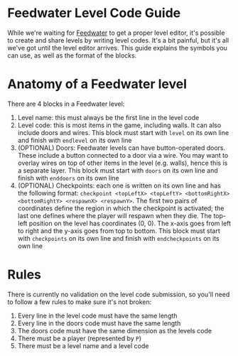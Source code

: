 # Feedwater Level Code Guide

While we're waiting for [Feedwater](https://jamesbrill.itch.io/feedwater) to get a proper level editor, it's possible to create and share levels by writing level codes. It's a bit painful, but it's all we've got until the level editor arrives. This guide explains the symbols you can use, as well as the format of the blocks.

# Anatomy of a Feedwater level

There are 4 blocks in a Feedwater level:
1. Level name: this must always be the first line in the level code
2. Level code: this is most items in the game, including walls. It can also include doors and wires. This block must start with `level` on its own line and finish with `endlevel` on its own line
3. (OPTIONAL) Doors: Feedwater levels can have button-operated doors. These include a button connected to a door via a wire. You may want to overlay wires on top of other items in the level (e.g. walls), hence this is a separate layer. This block must start with `doors` on its own line and finish with `enddoors` on its own line
4. (OPTIONAL) Checkpoints: each one is written on its own line and has the following format: `checkpoint <topLeftX> <topLeftY> <bottomRightX> <bottomRightY> <respawnX> <respawnY>`. The first two pairs of coordinates define the region in which the checkpoint is activated; the last one defines where the player will respawn when they die. The top-left position on the level has coordinates (0, 0). The x-axis goes from left to right and the y-axis goes from top to bottom. This block must start with `checkpoints` on its own line and finish with `endcheckpoints` on its own line

# Rules

There is currently no validation on the level code submission, so you'll need to follow a few rules to make sure it's not broken:
1. Every line in the level code must have the same length
2. Every line in the doors code must have the same length
3. The doors code must have the same dimension as the levels code
4. There must be a player (represented by `P`)
5. There must be a level name and a level code

